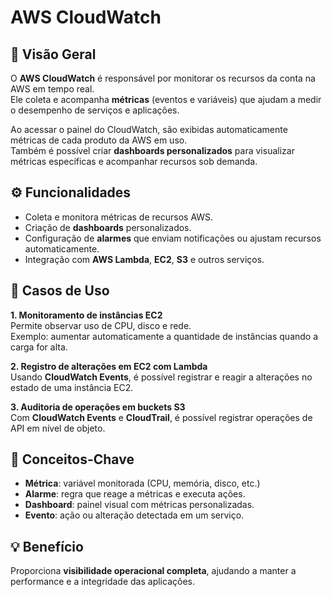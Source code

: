 # AWS CloudWatch  

## 📘 Visão Geral  
O **AWS CloudWatch** é responsável por monitorar os recursos da conta na AWS em tempo real.  
Ele coleta e acompanha **métricas** (eventos e variáveis) que ajudam a medir o desempenho de serviços e aplicações.  

Ao acessar o painel do CloudWatch, são exibidas automaticamente métricas de cada produto da AWS em uso.  
Também é possível criar **dashboards personalizados** para visualizar métricas específicas e acompanhar recursos sob demanda.  

## ⚙️ Funcionalidades  
- Coleta e monitora métricas de recursos AWS.  
- Criação de **dashboards** personalizados.  
- Configuração de **alarmes** que enviam notificações ou ajustam recursos automaticamente.  
- Integração com **AWS Lambda**, **EC2**, **S3** e outros serviços.  

## 🧩 Casos de Uso  
**1. Monitoramento de instâncias EC2**  
Permite observar uso de CPU, disco e rede.  
Exemplo: aumentar automaticamente a quantidade de instâncias quando a carga for alta.  

**2. Registro de alterações em EC2 com Lambda**  
Usando **CloudWatch Events**, é possível registrar e reagir a alterações no estado de uma instância EC2.  

**3. Auditoria de operações em buckets S3**  
Com **CloudWatch Events** e **CloudTrail**, é possível registrar operações de API em nível de objeto.  

## 🧠 Conceitos-Chave  
- **Métrica**: variável monitorada (CPU, memória, disco, etc.)  
- **Alarme**: regra que reage a métricas e executa ações.  
- **Dashboard**: painel visual com métricas personalizadas.  
- **Evento**: ação ou alteração detectada em um serviço.  

## 💡 Benefício  
Proporciona **visibilidade operacional completa**, ajudando a manter a performance e a integridade das aplicações.  